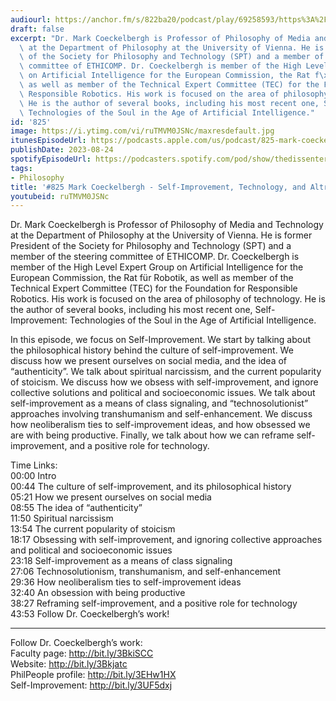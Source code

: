```yaml
---
audiourl: https://anchor.fm/s/822ba20/podcast/play/69258593/https%3A%2F%2Fd3ctxlq1ktw2nl.cloudfront.net%2Fstaging%2F2023-3-25%2F1c075f62-f86b-9bd7-0b91-c0695df7d6d1.m4a
draft: false
excerpt: "Dr. Mark Coeckelbergh is Professor of Philosophy of Media and Technology\
  \ at the Department of Philosophy at the University of Vienna. He is former President\
  \ of the Society for Philosophy and Technology (SPT) and a member of the steering\
  \ committee of ETHICOMP. Dr. Coeckelbergh is member of the High Level Expert Group\
  \ on Artificial Intelligence for the European Commission, the Rat f\xFCr Robotik,\
  \ as well as member of the Technical Expert Committee (TEC) for the Foundation for\
  \ Responsible Robotics. His work is focused on the area of philosophy of technology.\
  \ He is the author of several books, including his most recent one, Self-Improvement:\
  \ Technologies of the Soul in the Age of Artificial Intelligence."
id: '825'
image: https://i.ytimg.com/vi/ruTMVM0JSNc/maxresdefault.jpg
itunesEpisodeUrl: https://podcasts.apple.com/us/podcast/825-mark-coeckelbergh-self-improvement-technologies/id1451347236?i=1000625583543&uo=4
publishDate: 2023-08-24
spotifyEpisodeUrl: https://podcasters.spotify.com/pod/show/thedissenter/episodes/825-Mark-Coeckelbergh---Self-Improvement-Technologies-of-the-Soul-in-the-Age-of-Artificial-Intelligence-e2303t1
tags:
- Philosophy
title: '#825 Mark Coeckelbergh - Self-Improvement, Technology, and Altruism'
youtubeid: ruTMVM0JSNc
---
```

<div class="timelinks">

Dr. Mark Coeckelbergh is Professor of Philosophy of Media and Technology at the Department of Philosophy at the University of Vienna. He is former President of the Society for Philosophy and Technology (SPT) and a member of the steering committee of ETHICOMP. Dr. Coeckelbergh is member of the High Level Expert Group on Artificial Intelligence for the European Commission, the Rat für Robotik, as well as member of the Technical Expert Committee (TEC) for the Foundation for Responsible Robotics. His work is focused on the area of philosophy of technology. He is the author of several books, including his most recent one, Self-Improvement: Technologies of the Soul in the Age of Artificial Intelligence.

In this episode, we focus on Self-Improvement. We start by talking about the philosophical history behind the culture of self-improvement. We discuss how we present ourselves on social media, and the idea of “authenticity”. We talk about spiritual narcissism, and the current popularity of stoicism. We discuss how we obsess with self-improvement, and ignore collective solutions and political and socioeconomic issues. We talk about self-improvement as a means of class signaling, and “technosolutionist” approaches involving transhumanism and self-enhancement. We discuss how neoliberalism ties to self-improvement ideas, and how obsessed we are with being productive. Finally, we talk about how we can reframe self-improvement, and a positive role for technology.

Time Links:  
<time>00:00</time> Intro  
<time>00:44</time> The culture of self-improvement, and its philosophical history  
<time>05:21</time> How we present ourselves on social media  
<time>08:55</time> The idea of “authenticity”  
<time>11:50</time> Spiritual narcissism  
<time>13:54</time> The current popularity of stoicism  
<time>18:17</time> Obsessing with self-improvement, and ignoring collective approaches and political and socioeconomic issues  
<time>23:18</time> Self-improvement as a means of class signaling  
<time>27:06</time> Technosolutionism, transhumanism, and self-enhancement  
<time>29:36</time> How neoliberalism ties to self-improvement ideas  
<time>32:40</time> An obsession with being productive  
<time>38:27</time> Reframing self-improvement, and a positive role for technology  
<time>43:53</time> Follow Dr. Coeckelbergh’s work!

---

Follow Dr. Coeckelbergh’s work:  
Faculty page: http://bit.ly/3BkiSCC  
Website: http://bit.ly/3Bkjatc  
PhilPeople profile: http://bit.ly/3EHw1HX  
Self-Improvement: http://bit.ly/3UF5dxj
</div>

